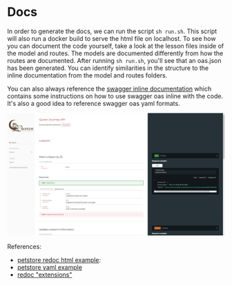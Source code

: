 # Docs

In order to generate the docs, we can run the script `sh run.sh`. This script will also run a docker build to serve the html file on localhost. To see how you can document the code yourself, take a look at the lesson files inside of the model and routes. The models are documented differently from how the routes are documented. After running `sh run.sh`, you'll see that an oas.json has been generated. You can identify similarities in the structure to the inline documentation from the model and routes folders.

You can also always reference the [swagger inline documentation](https://github.com/readmeio/swagger-inline) which contains some instructions on how to use swagger oas inline with the code. It's also a good idea to reference swagger oas yaml formats.

![image](./assets/img/docsExample.png)

References:
- [petstore redoc html example](https://redocly.github.io/redoc/):
- [petstore yaml example](https://redocly.github.io/redoc/openapi.yaml)
- [redoc "extensions"](https://github.com/Redocly/redoc/blob/master/docs/redoc-vendor-extensions.md#x-logo)